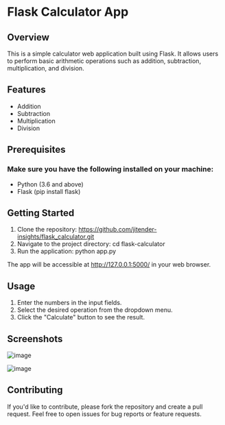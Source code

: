 # Flask Calculator App
## Overview
This is a simple calculator web application built using Flask. It allows users to perform basic arithmetic operations such as addition, subtraction, multiplication, and division.

## Features
- Addition
- Subtraction
- Multiplication
- Division

##  Prerequisites
### Make sure you have the following installed on your machine:
- Python (3.6 and above)
- Flask (pip install flask)
  
## Getting Started
1. Clone the repository: https://github.com/jitender-insights/flask_calculator.git
2. Navigate to the project directory: cd flask-calculator
3. Run the application: python app.py

The app will be accessible at http://127.0.0.1:5000/ in your web browser.

## Usage
1. Enter the numbers in the input fields.
2. Select the desired operation from the dropdown menu.
3. Click the "Calculate" button to see the result.

## Screenshots

![image](https://github.com/jitender-insights/flask_calculator/assets/138782926/e08075cd-edcb-4699-9e2d-e91e23fa4adf)

![image](https://github.com/jitender-insights/flask_calculator/assets/138782926/f1b0ea77-4be5-46b4-97cf-bcebc2fcbe05)

## Contributing

If you'd like to contribute, please fork the repository and create a pull request. Feel free to open issues for bug reports or feature requests.







